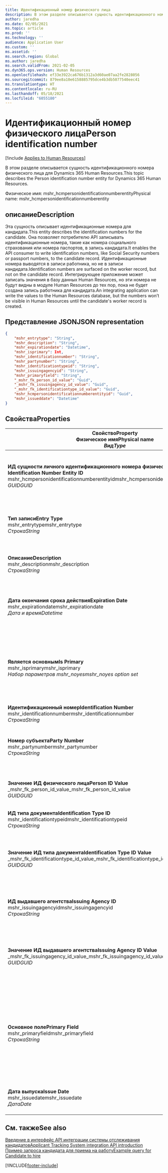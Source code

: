 ```yaml
---
title: Идентификационный номер физического лица
description: В этом разделе описывается сущность идентификационного номера физического лица для Dynamics 365 Human Resources.
author: jaredha
ms.date: 02/05/2021
ms.topic: article
ms.prod: ''
ms.technology: ''
audience: Application User
ms.custom: ''
ms.assetid: ''
ms.search.region: Global
ms.author: jaredha
ms.search.validFrom: 2021-02-05
ms.dyn365.ops.version: Human Resources
ms.openlocfilehash: ef33e3922ca676b1312a3d60ae07aa2fe2828056
ms.sourcegitcommit: 879ee8a10e6158885795dce4b3db5077540eec41
ms.translationtype: HT
ms.contentlocale: ru-RU
ms.lasthandoff: 05/18/2021
ms.locfileid: "6055180"
---
```

# <a name="person-identification-number"></a><span data-ttu-id="6b8d2-103">Идентификационный номер физического лица</span><span class="sxs-lookup"><span data-stu-id="6b8d2-103">Person identification number</span></span>

[!include [Applies to Human Resources](../includes/applies-to-hr.md)]

<span data-ttu-id="6b8d2-104">В этом разделе описывается сущность идентификационного номера физического лица для Dynamics 365 Human Resources.</span><span class="sxs-lookup"><span data-stu-id="6b8d2-104">This topic describes the Person identification number entity for Dynamics 365 Human Resources.</span></span>

<span data-ttu-id="6b8d2-105">Физическое имя: mshr_hcmpersonidentificationnumberentity</span><span class="sxs-lookup"><span data-stu-id="6b8d2-105">Physical name: mshr_hcmpersonidentificationnumberentity</span></span>

## <a name="description"></a><span data-ttu-id="6b8d2-106">описание</span><span class="sxs-lookup"><span data-stu-id="6b8d2-106">Description</span></span>

<span data-ttu-id="6b8d2-107">Эта сущность описывает идентификационные номера для кандидата.</span><span class="sxs-lookup"><span data-stu-id="6b8d2-107">This entity describes the identification numbers for the candidate.</span></span> <span data-ttu-id="6b8d2-108">Она позволяет потребителю API записывать идентификационные номера, такие как номера социального страхования или номера паспортов, в запись кандидата.</span><span class="sxs-lookup"><span data-stu-id="6b8d2-108">It enables the API consumer to write identification numbers, like Social Security numbers or passport numbers, to the candidate record.</span></span> <span data-ttu-id="6b8d2-109">Идентификационные номера выводятся в записи работника, но не в записи кандидата.</span><span class="sxs-lookup"><span data-stu-id="6b8d2-109">Identification numbers are surfaced on the worker record, but not on the candidate record.</span></span> <span data-ttu-id="6b8d2-110">Интегрирующее приложение может записать значения в базу данных Human Resources, но эти номера не будут видны в модуле Human Resources до тех пор, пока не будет создана запись работника для кандидата.</span><span class="sxs-lookup"><span data-stu-id="6b8d2-110">An integrating application can write the values to the Human Resources database, but the numbers won’t be visible in Human Resources until the candidate's worker record is created.</span></span>

## <a name="json-representation"></a><span data-ttu-id="6b8d2-111">Представление JSON</span><span class="sxs-lookup"><span data-stu-id="6b8d2-111">JSON representation</span></span>

```json
{
    "mshr_entrytype": "String",
    "mshr_description": "String",
    "mshr_expirationdate": "Datetime",
    "mshr_isprimary": Int,
    "mshr_identificationnumber": "String",
    "mshr_partynumber": "String",
    "mshr_identificationtypeid": "String",
    "mshr_issuingagencyid": "String",
    "mshr_primaryfield": "String",
    "_mshr_fk_person_id_value": "Guid",
    "_mshr_fk_issuingagency_id_value": "Guid",
    "_mshr_fk_identificationtype_id_value": "Guid",
    "mshr_hcmpersonidentificationnumberentityid": "Guid",
    "mshr_issueddate": "Datetime"
}
```

## <a name="properties"></a><span data-ttu-id="6b8d2-112">Свойства</span><span class="sxs-lookup"><span data-stu-id="6b8d2-112">Properties</span></span>

| <span data-ttu-id="6b8d2-113">Свойство</span><span class="sxs-lookup"><span data-stu-id="6b8d2-113">Property</span></span><br><span data-ttu-id="6b8d2-114">**Физическое имя**</span><span class="sxs-lookup"><span data-stu-id="6b8d2-114">**Physical name**</span></span><br><span data-ttu-id="6b8d2-115">**_Вид_**</span><span class="sxs-lookup"><span data-stu-id="6b8d2-115">**_Type_**</span></span> | <span data-ttu-id="6b8d2-116">Использование</span><span class="sxs-lookup"><span data-stu-id="6b8d2-116">Use</span></span> | <span data-ttu-id="6b8d2-117">описание</span><span class="sxs-lookup"><span data-stu-id="6b8d2-117">Description</span></span> |
| --- | --- | --- |
| <span data-ttu-id="6b8d2-118">**ИД сущности личного идентификационного номера физического лица**</span><span class="sxs-lookup"><span data-stu-id="6b8d2-118">**Person Identification Number Entity ID**</span></span><br><span data-ttu-id="6b8d2-119">mshr_hcmpersonidentificationnumberentityid</span><span class="sxs-lookup"><span data-stu-id="6b8d2-119">mshr_hcmpersonidentificationnumberentityid</span></span><br><span data-ttu-id="6b8d2-120">*GUID*</span><span class="sxs-lookup"><span data-stu-id="6b8d2-120">*GUID*</span></span> | <span data-ttu-id="6b8d2-121">Только для чтения</span><span class="sxs-lookup"><span data-stu-id="6b8d2-121">Read-only</span></span><br><span data-ttu-id="6b8d2-122">Требуется</span><span class="sxs-lookup"><span data-stu-id="6b8d2-122">Required</span></span><br><span data-ttu-id="6b8d2-123">Создано системой</span><span class="sxs-lookup"><span data-stu-id="6b8d2-123">System-generated</span></span> | <span data-ttu-id="6b8d2-124">Уникальный первичный идентификатор записи идентификационного номера физического лица.</span><span class="sxs-lookup"><span data-stu-id="6b8d2-124">Unique primary identifier for the person identification number record.</span></span> |
| <span data-ttu-id="6b8d2-125">**Тип записи**</span><span class="sxs-lookup"><span data-stu-id="6b8d2-125">**Entry Type**</span></span><br><span data-ttu-id="6b8d2-126">mshr_entrytype</span><span class="sxs-lookup"><span data-stu-id="6b8d2-126">mshr_entrytype</span></span><br><span data-ttu-id="6b8d2-127">*Строка*</span><span class="sxs-lookup"><span data-stu-id="6b8d2-127">*String*</span></span> | <span data-ttu-id="6b8d2-128">Чтение-запись</span><span class="sxs-lookup"><span data-stu-id="6b8d2-128">Read-write</span></span><br><span data-ttu-id="6b8d2-129">Необязательный</span><span class="sxs-lookup"><span data-stu-id="6b8d2-129">Optional</span></span> | <span data-ttu-id="6b8d2-130">Свободное значение для ссылки на тип записи для идентификационного номера.</span><span class="sxs-lookup"><span data-stu-id="6b8d2-130">Free value to reference the type of entry for the identification number.</span></span> |
| <span data-ttu-id="6b8d2-131">**Описание**</span><span class="sxs-lookup"><span data-stu-id="6b8d2-131">**Description**</span></span><br><span data-ttu-id="6b8d2-132">mshr_description</span><span class="sxs-lookup"><span data-stu-id="6b8d2-132">mshr_description</span></span><br><span data-ttu-id="6b8d2-133">*Строка*</span><span class="sxs-lookup"><span data-stu-id="6b8d2-133">*String*</span></span> | <span data-ttu-id="6b8d2-134">Чтение-запись</span><span class="sxs-lookup"><span data-stu-id="6b8d2-134">Read-write</span></span><br><span data-ttu-id="6b8d2-135">Необязательный</span><span class="sxs-lookup"><span data-stu-id="6b8d2-135">Optional</span></span> | <span data-ttu-id="6b8d2-136">Описание идентификационного номера.</span><span class="sxs-lookup"><span data-stu-id="6b8d2-136">The description of the identification number.</span></span> |
| <span data-ttu-id="6b8d2-137">**Дата окончания срока действия**</span><span class="sxs-lookup"><span data-stu-id="6b8d2-137">**Expiration Date**</span></span><br><span data-ttu-id="6b8d2-138">mshr_expirationdate</span><span class="sxs-lookup"><span data-stu-id="6b8d2-138">mshr_expirationdate</span></span><br><span data-ttu-id="6b8d2-139">*Дата и время*</span><span class="sxs-lookup"><span data-stu-id="6b8d2-139">*Datetime*</span></span> | <span data-ttu-id="6b8d2-140">Чтение-запись</span><span class="sxs-lookup"><span data-stu-id="6b8d2-140">Read-write</span></span><br><span data-ttu-id="6b8d2-141">Необязательный</span><span class="sxs-lookup"><span data-stu-id="6b8d2-141">Optional</span></span> | <span data-ttu-id="6b8d2-142">Дата истечения срока действия идентификационного номера или связанного документа.</span><span class="sxs-lookup"><span data-stu-id="6b8d2-142">The date on which the identification number or associated document expires.</span></span> |
| <span data-ttu-id="6b8d2-143">**Является основным**</span><span class="sxs-lookup"><span data-stu-id="6b8d2-143">**Is Primary**</span></span><br><span data-ttu-id="6b8d2-144">mshr_isprimary</span><span class="sxs-lookup"><span data-stu-id="6b8d2-144">mshr_isprimary</span></span><br><span data-ttu-id="6b8d2-145">*Набор параметров mshr_noyes*</span><span class="sxs-lookup"><span data-stu-id="6b8d2-145">*mshr_noyes option set*</span></span> | <span data-ttu-id="6b8d2-146">Чтение-запись</span><span class="sxs-lookup"><span data-stu-id="6b8d2-146">Read-write</span></span><br><span data-ttu-id="6b8d2-147">Необязательный</span><span class="sxs-lookup"><span data-stu-id="6b8d2-147">Optional</span></span> | <span data-ttu-id="6b8d2-148">Определяет, является ли идентификационный номер основной записью для физического лица с данным типом идентификатора.</span><span class="sxs-lookup"><span data-stu-id="6b8d2-148">Defines whether the identification number is the primary record for the person for this identification type.</span></span> |
| <span data-ttu-id="6b8d2-149">**Идентификационный номер**</span><span class="sxs-lookup"><span data-stu-id="6b8d2-149">**Identification Number**</span></span><br><span data-ttu-id="6b8d2-150">mshr_identificationnumber</span><span class="sxs-lookup"><span data-stu-id="6b8d2-150">mshr_identificationnumber</span></span><br><span data-ttu-id="6b8d2-151">*Строка*</span><span class="sxs-lookup"><span data-stu-id="6b8d2-151">*String*</span></span> | <span data-ttu-id="6b8d2-152">Чтение-запись</span><span class="sxs-lookup"><span data-stu-id="6b8d2-152">Read-write</span></span><br><span data-ttu-id="6b8d2-153">Требуется</span><span class="sxs-lookup"><span data-stu-id="6b8d2-153">Required</span></span> | <span data-ttu-id="6b8d2-154">Идентификационный номер.</span><span class="sxs-lookup"><span data-stu-id="6b8d2-154">The identification number.</span></span> |
| <span data-ttu-id="6b8d2-155">**Номер субъекта**</span><span class="sxs-lookup"><span data-stu-id="6b8d2-155">**Party Number**</span></span><br><span data-ttu-id="6b8d2-156">mshr_partynumber</span><span class="sxs-lookup"><span data-stu-id="6b8d2-156">mshr_partynumber</span></span><br><span data-ttu-id="6b8d2-157">*Строка*</span><span class="sxs-lookup"><span data-stu-id="6b8d2-157">*String*</span></span> | <span data-ttu-id="6b8d2-158">Чтение-запись</span><span class="sxs-lookup"><span data-stu-id="6b8d2-158">Read-write</span></span><br><span data-ttu-id="6b8d2-159">Требуется</span><span class="sxs-lookup"><span data-stu-id="6b8d2-159">Required</span></span> | <span data-ttu-id="6b8d2-160">Идентификатор субъекта (физического лица), которому принадлежит идентификационный номер.</span><span class="sxs-lookup"><span data-stu-id="6b8d2-160">The identifier of the party (person) owning the identification number.</span></span> |
| <span data-ttu-id="6b8d2-161">**Значение ИД физического лица**</span><span class="sxs-lookup"><span data-stu-id="6b8d2-161">**Person ID Value**</span></span><br><span data-ttu-id="6b8d2-162">_mshr_fk_person_id_value</span><span class="sxs-lookup"><span data-stu-id="6b8d2-162">_mshr_fk_person_id_value</span></span><br><span data-ttu-id="6b8d2-163">*GUID*</span><span class="sxs-lookup"><span data-stu-id="6b8d2-163">*GUID*</span></span> | <span data-ttu-id="6b8d2-164">Только для чтения</span><span class="sxs-lookup"><span data-stu-id="6b8d2-164">Read-only</span></span><br><span data-ttu-id="6b8d2-165">Требуется</span><span class="sxs-lookup"><span data-stu-id="6b8d2-165">Required</span></span><br><span data-ttu-id="6b8d2-166">Внешний ключ: mshr_dirpersonentityid сущности mshr_dirpersonentity</span><span class="sxs-lookup"><span data-stu-id="6b8d2-166">Foreign key: mshr_dirpersonentityid of mshr_dirpersonentity entity</span></span> | <span data-ttu-id="6b8d2-167">Уникальный идентификатор субъекта (физического лица).</span><span class="sxs-lookup"><span data-stu-id="6b8d2-167">The unique identifier of the party (person).</span></span> |
| <span data-ttu-id="6b8d2-168">**ИД типа документа**</span><span class="sxs-lookup"><span data-stu-id="6b8d2-168">**Identification Type ID**</span></span><br><span data-ttu-id="6b8d2-169">mshr_identificationtypeid</span><span class="sxs-lookup"><span data-stu-id="6b8d2-169">mshr_identificationtypeid</span></span><br><span data-ttu-id="6b8d2-170">*Строка*</span><span class="sxs-lookup"><span data-stu-id="6b8d2-170">*String*</span></span> | <span data-ttu-id="6b8d2-171">Чтение-запись</span><span class="sxs-lookup"><span data-stu-id="6b8d2-171">Read-write</span></span><br><span data-ttu-id="6b8d2-172">Требуется</span><span class="sxs-lookup"><span data-stu-id="6b8d2-172">Required</span></span> | <span data-ttu-id="6b8d2-173">Тип идентификационного номера.</span><span class="sxs-lookup"><span data-stu-id="6b8d2-173">The type of identification number.</span></span> |
| <span data-ttu-id="6b8d2-174">**Значение ИД типа документа**</span><span class="sxs-lookup"><span data-stu-id="6b8d2-174">**Identification Type ID Value**</span></span><br><span data-ttu-id="6b8d2-175">_mshr_fk_identificationtype_id_value</span><span class="sxs-lookup"><span data-stu-id="6b8d2-175">_mshr_fk_identificationtype_id_value</span></span><br><span data-ttu-id="6b8d2-176">*GUID*</span><span class="sxs-lookup"><span data-stu-id="6b8d2-176">*GUID*</span></span> | <span data-ttu-id="6b8d2-177">Только для чтения</span><span class="sxs-lookup"><span data-stu-id="6b8d2-177">Read-only</span></span><br><span data-ttu-id="6b8d2-178">Требуется</span><span class="sxs-lookup"><span data-stu-id="6b8d2-178">Required</span></span><br><span data-ttu-id="6b8d2-179">Внешний ключ: mshr_hcmidentificationtypeentityid сущности mshr_hcmidentificationtypeentity</span><span class="sxs-lookup"><span data-stu-id="6b8d2-179">Foreign key: mshr_hcmidentificationtypeentityid of mshr_hcmidentificationtypeentity entity</span></span> | <span data-ttu-id="6b8d2-180">Созданный системой уникальный идентификатор типа идентификатора.</span><span class="sxs-lookup"><span data-stu-id="6b8d2-180">System-generated unique identifier of the identification type.</span></span> |
| <span data-ttu-id="6b8d2-181">**ИД выдавшего агентства**</span><span class="sxs-lookup"><span data-stu-id="6b8d2-181">**Issuing Agency ID**</span></span><br><span data-ttu-id="6b8d2-182">mshr_issuingagencyid</span><span class="sxs-lookup"><span data-stu-id="6b8d2-182">mshr_issuingagencyid</span></span><br><span data-ttu-id="6b8d2-183">*Строка*</span><span class="sxs-lookup"><span data-stu-id="6b8d2-183">*String*</span></span> | <span data-ttu-id="6b8d2-184">Чтение-запись</span><span class="sxs-lookup"><span data-stu-id="6b8d2-184">Read-write</span></span><br><span data-ttu-id="6b8d2-185">Необязательный</span><span class="sxs-lookup"><span data-stu-id="6b8d2-185">Optional</span></span> | <span data-ttu-id="6b8d2-186">Агентство или организация, выдавшая идентификационный номер.</span><span class="sxs-lookup"><span data-stu-id="6b8d2-186">The agency or organization issuing the identification number.</span></span> |
| <span data-ttu-id="6b8d2-187">**Значение ИД выдавшего агентства**</span><span class="sxs-lookup"><span data-stu-id="6b8d2-187">**Issuing Agency ID Value**</span></span><br><span data-ttu-id="6b8d2-188">_mshr_fk_issuingagency_id_value</span><span class="sxs-lookup"><span data-stu-id="6b8d2-188">_mshr_fk_issuingagency_id_value</span></span><br><span data-ttu-id="6b8d2-189">*GUID*</span><span class="sxs-lookup"><span data-stu-id="6b8d2-189">*GUID*</span></span> | <span data-ttu-id="6b8d2-190">Только для чтения</span><span class="sxs-lookup"><span data-stu-id="6b8d2-190">Read-only</span></span><br><span data-ttu-id="6b8d2-191">Необязательный</span><span class="sxs-lookup"><span data-stu-id="6b8d2-191">Optional</span></span><br><span data-ttu-id="6b8d2-192">Внешний ключ: mshr_hcmissuingagencyentityid сущности mshr_hcmissuingagencyentity</span><span class="sxs-lookup"><span data-stu-id="6b8d2-192">Foreign key: mshr_hcmissuingagencyentityid of mshr_hcmissuingagencyentity entity</span></span> | <span data-ttu-id="6b8d2-193">Созданный системой уникальный идентификатор агенства, выдавшено идентификационный номер.</span><span class="sxs-lookup"><span data-stu-id="6b8d2-193">System-generated unique identifier of the agency issuing the identification number.</span></span> |
| <span data-ttu-id="6b8d2-194">**Основное поле**</span><span class="sxs-lookup"><span data-stu-id="6b8d2-194">**Primary Field**</span></span><br><span data-ttu-id="6b8d2-195">mshr_primaryfield</span><span class="sxs-lookup"><span data-stu-id="6b8d2-195">mshr_primaryfield</span></span><br><span data-ttu-id="6b8d2-196">*Строка*</span><span class="sxs-lookup"><span data-stu-id="6b8d2-196">*String*</span></span> | <span data-ttu-id="6b8d2-197">Только для чтения</span><span class="sxs-lookup"><span data-stu-id="6b8d2-197">Read-only</span></span><br><span data-ttu-id="6b8d2-198">Требуется</span><span class="sxs-lookup"><span data-stu-id="6b8d2-198">Required</span></span> | <span data-ttu-id="6b8d2-199">Поле для, использования в качестве идентификатора записи сущности.</span><span class="sxs-lookup"><span data-stu-id="6b8d2-199">Field to be used as an identifier of the entity record.</span></span> <span data-ttu-id="6b8d2-200">Комбинация номера субъекта, ИД типа идентификации и идентификационного номера.</span><span class="sxs-lookup"><span data-stu-id="6b8d2-200">Combination of party number, identification type ID, and identification number.</span></span> |
| <span data-ttu-id="6b8d2-201">**Дата выпуска**</span><span class="sxs-lookup"><span data-stu-id="6b8d2-201">**Issue Date**</span></span><br><span data-ttu-id="6b8d2-202">mshr_issuedate</span><span class="sxs-lookup"><span data-stu-id="6b8d2-202">mshr_issuedate</span></span><br><span data-ttu-id="6b8d2-203">*Дата*</span><span class="sxs-lookup"><span data-stu-id="6b8d2-203">*Date*</span></span> | <span data-ttu-id="6b8d2-204">Чтение-запись</span><span class="sxs-lookup"><span data-stu-id="6b8d2-204">Read-write</span></span><br><span data-ttu-id="6b8d2-205">Необязательный</span><span class="sxs-lookup"><span data-stu-id="6b8d2-205">Optional</span></span> | <span data-ttu-id="6b8d2-206">Дата выпуска идентификационного номера.</span><span class="sxs-lookup"><span data-stu-id="6b8d2-206">The date the identification number was issued.</span></span> |

## <a name="see-also"></a><span data-ttu-id="6b8d2-207">См. также</span><span class="sxs-lookup"><span data-stu-id="6b8d2-207">See also</span></span>

[<span data-ttu-id="6b8d2-208">Введение в интерфейс API интеграции системы отслеживания кандидатов</span><span class="sxs-lookup"><span data-stu-id="6b8d2-208">Applicant Tracking System integration API introduction</span></span>](hr-admin-integration-ats-api-introduction.md)<br>
[<span data-ttu-id="6b8d2-209">Пример запроса кандидата для приема на работу</span><span class="sxs-lookup"><span data-stu-id="6b8d2-209">Example query for Candidate to hire</span></span>](hr-admin-integration-ats-api-candidate-to-hire-example-query.md)



[!INCLUDE[footer-include](../includes/footer-banner.md)]